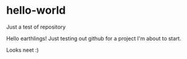 # hello-world
Just a test of repository

Hello earthlings!
Just testing out github for a project I'm about to start.

Looks neet :)
